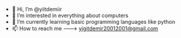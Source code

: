 - 👋 Hi, I’m @yiitdemiir
- 👀 I’m interested in everything about computers
- 🌱 I’m currently learning basic programming languages like python
- 📫 How to reach me ---> yigitdemir20012001@gmail.com
